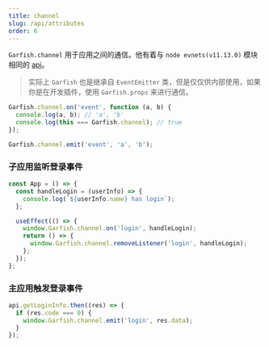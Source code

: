 ```yaml
---
title: channel
slug: /api/attributes
order: 6
---
```


`Garfish.channel` 用于应用之间的通信。他有着与 `node evnets(v11.13.0)` 模块相同的 [api](https://nodejs.org/dist/v11.13.0/docs/api/events.html)。

> 实际上 `Garfish` 也是继承自 `EventEmitter` 类，但是仅仅供内部使用，如果你是在开发插件，使用 `Garfish.props` 来进行通信。

```js
Garfish.channel.on('event', function (a, b) {
  console.log(a, b); // 'a', 'b'
  console.log(this === Garfish.channel); // true
});

Garfish.channel.emit('event', 'a', 'b');
```

### 子应用监听登录事件

```js
const App = () => {
  const handleLogin = (userInfo) => {
    console.log(`${userInfo.name} has login`);
  };

  useEffect(() => {
    window.Garfish.channel.on('login', handleLogin);
    return () => {
      window.Garfish.channel.removeListener('login', handleLogin);
    };
  });
};
```

### 主应用触发登录事件

```js
api.getLoginInfo.then((res) => {
  if (res.code === 0) {
    window.Garfish.channel.emit('login', res.data);
  }
});
```
